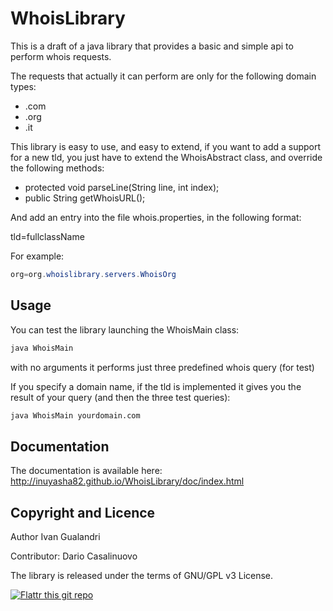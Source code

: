 WhoisLibrary
==================

This is a draft of a java library that provides a basic and simple api to perform whois requests. 

The requests that actually it can perform are only for the following domain types: 
* .com
* .org 
* .it

This library is easy to use, and easy to extend, if you want to add a support for a new tld, you just have to extend the WhoisAbstract class, and override the following methods:
* protected void parseLine(String line, int index);
* public String getWhoisURL();

And add an entry into the file whois.properties, in the following format:

tld=fullclassName

For example:
```Java
org=org.whoislibrary.servers.WhoisOrg
```

Usage
-----

You can test the library launching the WhoisMain class:

```Bash
java WhoisMain
```

with no arguments it performs just three predefined whois query (for test)

If you specify a domain name, if the tld is implemented it gives you the result of your query (and then the three test queries):

```Bash
java WhoisMain yourdomain.com
```

Documentation
-------------
The documentation is available here: http://inuyasha82.github.io/WhoisLibrary/doc/index.html


Copyright and Licence
---------------------
Author Ivan Gualandri

Contributor: Dario Casalinuovo

The library is released under the terms of GNU/GPL v3 License.

[![Flattr this git repo](http://api.flattr.com/button/flattr-badge-large.png)](https://flattr.com/submit/auto?user_id=italialinux&url=https://github.com/inuyasha82/WhoisLibrary&title=WhoisLibrary&language=&tags=github&category=software)
